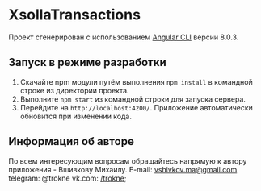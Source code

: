 # XsollaTransactions

Проект сгенерирован с использованием [Angular CLI](https://github.com/angular/angular-cli) версии 8.0.3.

## Запуск в режиме разработки

1. Скачайте npm модули путём выполнения `npm install` в командной строке из директории проекта. 
2. Выполните `npm start` из командной строки для запуска сервера. 
3. Перейдите на `http://localhost:4200/`. Приложение автоматически обновится при изменении кода.

## Информация об авторе
По всем интересующим вопросам обращайтесь напрямую к автору приложения - Вшивкову Михаилу.
E-mail: vshivkov.ma@gmail.com
telegram: @trokne
vk.com: [/trokne](https://vk.com/trokne);
